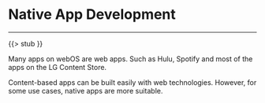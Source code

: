 # Native App Development

---

{{> stub }}

Many apps on webOS are web apps. Such as Hulu, Spotify and most of the apps on the LG Content Store.

Content-based apps can be built easily with web technologies. However, for some use cases, native apps are more
suitable.
